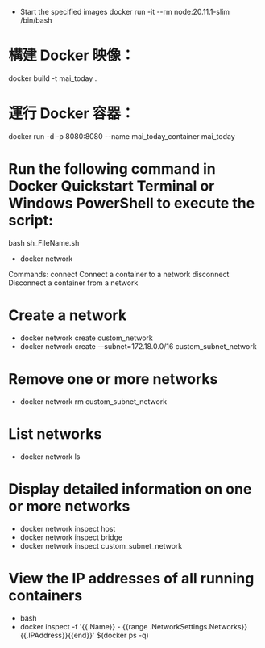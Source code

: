 - Start the specified images
docker run -it --rm node:20.11.1-slim /bin/bash

# 構建 Docker 映像：
docker build -t mai_today .
# 運行 Docker 容器：
docker run -d -p 8080:8080 --name mai_today_container mai_today


# Run the following command in Docker Quickstart Terminal or Windows PowerShell to execute the script:
bash sh_FileName.sh






- docker network

Commands:
  connect     Connect a container to a network
  disconnect  Disconnect a container from a network
 # Create a network
- docker network create custom_network     
- docker network create --subnet=172.18.0.0/16 custom_subnet_network

#   Remove one or more networks 
- docker network rm custom_subnet_network   
#  List networks              
- docker network ls    
#  Display detailed information on one or more networks             
- docker network inspect host      
- docker network inspect bridge  
- docker network inspect custom_subnet_network   


# View the IP addresses of all running containers
- bash
- docker inspect -f '{{.Name}} - {{range .NetworkSettings.Networks}}{{.IPAddress}}{{end}}' $(docker ps -q)

